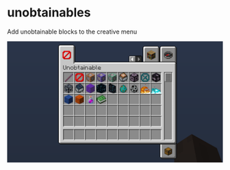# unobtainables

Add unobtainable blocks to the creative menu

![Creative inventory showing a new group containable unobtainable items](assets/demo.png)
